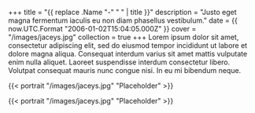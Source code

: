 +++
title = "{{ replace .Name "-" " " | title }}"
description = "Justo eget magna fermentum iaculis eu non diam phasellus vestibulum."
date = {{ now.UTC.Format "2006-01-02T15:04:05.000Z" }}
cover = "/images/jaceys.jpg"
collection = true
+++
Lorem ipsum dolor sit amet, consectetur adipiscing elit, sed do eiusmod tempor incididunt ut labore et dolore magna aliqua. Consequat interdum varius sit amet mattis vulputate enim nulla aliquet. Laoreet suspendisse interdum consectetur libero. Volutpat consequat mauris nunc congue nisi. In eu mi bibendum neque.

{{< portrait "/images/jaceys.jpg" "Placeholder" >}}

{{< portrait "/images/jaceys.jpg" "Placeholder" >}}
